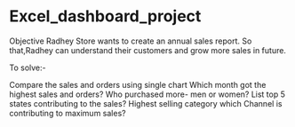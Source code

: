 # Excel_dashboard_project

Objective
Radhey Store wants to create an annual sales report. So that,Radhey can understand their customers and grow more sales in future.

To solve:-

Compare the sales and orders using single chart
Which month got the highest sales and orders?
Who purchased more- men or women?
List top 5 states contributing to the sales?
Highest selling category
which Channel is contributing to maximum sales?
